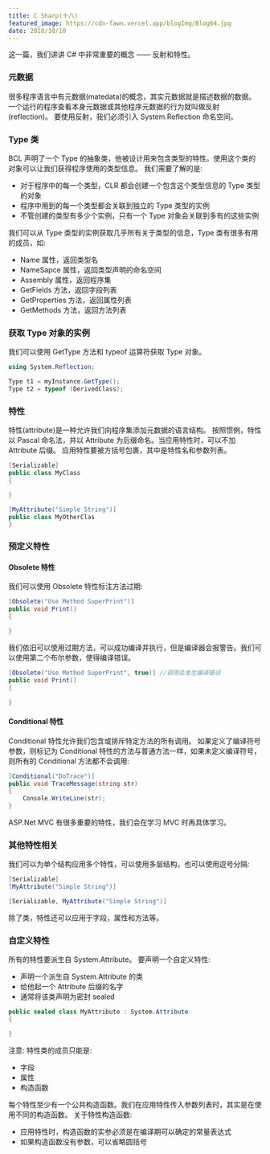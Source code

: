 ```yaml
---
title: C Sharp(十八)
featured_image: https://cdn-fawn.vercel.app/blogImg/Blog64.jpg
date: 2018/10/10
---
```


这一篇，我们讲讲 C# 中非常重要的概念 —— 反射和特性。

### 元数据
很多程序语言中有元数据(matedata)的概念，其实元数据就是描述数据的数据。
一个运行的程序查看本身元数据或其他程序元数据的行为就叫做反射(reflection)。
要使用反射，我们必须引入 System.Reflection 命名空间。

### Type 类
BCL 声明了一个 Type 的抽象类，他被设计用来包含类型的特性。使用这个类的对象可以让我们获得程序使用的类型信息。
我们需要了解的是: 
- 对于程序中的每一个类型，CLR 都会创建一个包含这个类型信息的 Type 类型的对象
- 程序中用到的每一个类型都会关联到独立的 Type 类型的实例
- 不管创建的类型有多少个实例，只有一个 Type 对象会关联到多有的这些实例

我们可以从 Type 类型的实例获取几乎所有关于类型的信息，Type 类有很多有用的成员，如: 
- Name 属性，返回类型名
- NameSapce 属性，返回类型声明的命名空间
- Assembly 属性，返回程序集
- GetFields 方法，返回字段列表
- GetProperties 方法，返回属性列表
- GetMethods 方法，返回方法列表

### 获取 Type 对象的实例
我们可以使用 GetType 方法和 typeof 运算符获取 Type 对象。
``` csharp
using System.Reflection;

Type t1 = myInstance.GetType();
Type t2 = typeof (DerivedClass);
```

### 特性
特性(attribute)是一种允许我们向程序集添加元数据的语言结构。
按照惯例，特性以 Pascal 命名法，并以 Attribute 为后缀命名。当应用特性时，可以不加 Attribute 后缀。
应用特性要被方括号包裹，其中是特性名和参数列表。
``` csharp
[Serializable]
public class MyClass
{

}

[MyAttribute("Simple String")]
public class MyOtherClas
}
```

### 预定义特性
#### Obsolete 特性
我们可以使用 Obsolete 特性标注方法过期: 
``` csharp
[Obsolete("Use Method SuperPrint")]
public void Print()
{

}
```

我们依旧可以使用过期方法，可以成功编译并执行，但是编译器会报警告。我们可以使用第二个布尔参数，使得编译错误。
``` csharp
[Obsolete("Use Method SuperPrint", true)] //调用会发生编译错误
public void Print()
{

}
```

#### Conditional 特性
Conditional 特性允许我们包含或排斥特定方法的所有调用。
如果定义了编译符号参数，则标记为 Conditional 特性的方法与普通方法一样，如果未定义编译符号，则所有的 Conditional 方法都不会调用: 
``` csharp
[Conditional("DoTrace")]
public void TraceMessage(string str)
{
    Console.WriteLine(str);
}
```
ASP.Net MVC 有很多重要的特性，我们会在学习 MVC 时再具体学习。

### 其他特性相关
我们可以为单个结构应用多个特性，可以使用多层结构，也可以使用逗号分隔: 
``` csharp
[Serializable]
[MyAttribute("Simple String")]

[Serializable, MyAttribute("Simple String")]
```

除了类，特性还可以应用于字段，属性和方法等。

### 自定义特性
所有的特性要派生自 System.Attribute。
要声明一个自定义特性: 
- 声明一个派生自 System.Attribute 的类
- 给他起一个 Attribute 后缀的名字
- 通常将该类声明为密封 sealed

``` csharp
public sealed class MyAttribute : System.Attribute
{

}
```

注意: 特性类的成员只能是: 
- 字段
- 属性
- 构造函数

每个特性至少有一个公共构造函数。我们在应用特性传入参数列表时，其实是在使用不同的构造函数。
关于特性构造函数: 
- 应用特性时，构造函数的实参必须是在编译期可以确定的常量表达式
- 如果构造函数没有参数，可以省略圆括号